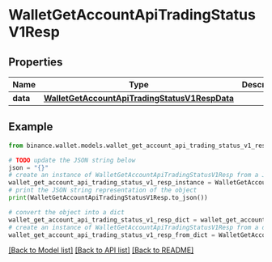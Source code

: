 # WalletGetAccountApiTradingStatusV1Resp


## Properties

Name | Type | Description | Notes
------------ | ------------- | ------------- | -------------
**data** | [**WalletGetAccountApiTradingStatusV1RespData**](WalletGetAccountApiTradingStatusV1RespData.md) |  | [optional] 

## Example

```python
from binance.wallet.models.wallet_get_account_api_trading_status_v1_resp import WalletGetAccountApiTradingStatusV1Resp

# TODO update the JSON string below
json = "{}"
# create an instance of WalletGetAccountApiTradingStatusV1Resp from a JSON string
wallet_get_account_api_trading_status_v1_resp_instance = WalletGetAccountApiTradingStatusV1Resp.from_json(json)
# print the JSON string representation of the object
print(WalletGetAccountApiTradingStatusV1Resp.to_json())

# convert the object into a dict
wallet_get_account_api_trading_status_v1_resp_dict = wallet_get_account_api_trading_status_v1_resp_instance.to_dict()
# create an instance of WalletGetAccountApiTradingStatusV1Resp from a dict
wallet_get_account_api_trading_status_v1_resp_from_dict = WalletGetAccountApiTradingStatusV1Resp.from_dict(wallet_get_account_api_trading_status_v1_resp_dict)
```
[[Back to Model list]](../README.md#documentation-for-models) [[Back to API list]](../README.md#documentation-for-api-endpoints) [[Back to README]](../README.md)


